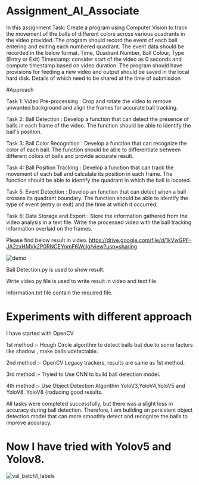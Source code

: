 # Assignment_AI_Associate
In this assignment 
Task:
Create a program using Computer Vision to track the movement of the balls of
different colors across various quadrants in the video provided. The program
should record the event of each ball entering and exiting each numbered
quadrant. The event data should be recorded in the below format.
Time, Quadrant Number, Ball Colour, Type (Entry or Exit)
Timestamp: consider start of the video as 0 seconds and compute timestamp
based on video duration.
The program should have provisions for feeding a new video and output should
be saved in the local hard disk. Details of which need to be shared at the time of
submission 

#Approach

Task 1: Video Pre-processing : 
Crop and rotate the video to remove unwanted background and align the frames for accurate ball tracking.

Task 2: Ball Detection : 
Develop a function that can detect the presence of balls in each frame of the video.
The function should be able to identify the ball's position.

Task 3: Ball Color Recognition :
Develop a function that can recognize the color of each ball.
The function should be able to differentiate between different colors of balls and provide accurate result.

Task 4: Ball Position Tracking :
Develop a function that can track the movement of each ball and calculate its position in each frame.
The function should be able to identify the quadrant in which the ball is located.

Task 5: Event Detection : 
Develop an function that can detect when a ball crosses its quadrant boundary.
The function should be able to identify the type of event (entry or exit) and the time at which it occurred.

Task 6: Data Storage and Export :
Store the information gathered from the video analysis in a text file.
Write the processed video with the ball tracking information overlaid on the frames.

Please find below result in video.
https://drive.google.com/file/d/1kVwGPF-JA2zxHMVk2P0RNCEYnmF6Wclg/view?usp=sharing

![demo](https://user-images.githubusercontent.com/29145107/229869880-e8ea7d0f-ca98-4acb-b1fa-1460d10125ae.png)



Ball Detection.py is used to show result.

Write video.py  file is used to write result in video and text file.

Information.txt file contain the required file.
# Experiments with different approach
I have started with OpenCV 

1st method :- Hough Circle algorithm to detect balls but due to some factors like shadow , make balls udetectable.

2nd method :- OpenCV Legacy trackers, results are same as 1st method.

3rd method :- Tryied to Use CNN to build ball detection model.

4th method :- Use Object Detection Algorithm YoloV3,YoloV4,YoloV5 and YoloV8.
              YoloV8 {roducing good results.

All tasks were completed successfully, but there was a slight loss in accuracy during ball detection. Therefore, I am  building an persistent object detection model that can more smoothly detect and recognize the balls to improve accuracy.


# Now I have tried with Yolov5 and Yolov8.
![val_batch1_labels](https://user-images.githubusercontent.com/29145107/231818477-f2e80852-3624-4223-afab-98f6ff2dc4ed.jpg)
